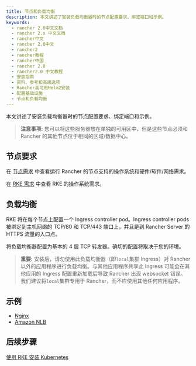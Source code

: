 ```yaml
---
title: 节点和负载均衡
description: 本文讲述了安装负载均衡器时的节点配置要求、绑定端口和示例。
keywords:
  - rancher 2.0中文文档
  - rancher 2.x 中文文档
  - rancher中文
  - rancher 2.0中文
  - rancher2
  - rancher教程
  - rancher中国
  - rancher 2.0
  - rancher2.0 中文教程
  - 安装指南
  - 资料、参考和高级选项
  - Rancher高可用Helm2安装
  - 配置基础设施
  - 节点和负载均衡
---
```


本文讲述了安装负载均衡器时的节点配置要求、绑定端口和示例。

> **注意事项:** 您可以将这些服务器放在单独的可用区中，但是这些节点必须和 Rancher 的其他节点位于相同的区域/数据中心。

## 节点要求

在 [节点需求](/docs/rancher2/installation/requirements/_index) 中查看运行 Rancher 的节点支持的操作系统和硬件/软件/网络需求。

在 [RKE 需求](/docs/rke/os/_index) 中查看 RKE 的操作系统需求。

## 负载均衡

RKE 将在每个节点上配置一个 Ingress controller pod。Ingress controller pods 被绑定到主机网络的 TCP/80 和 TCP/443 端口上，并且是到 Rancher Server 的 HTTPS 流量的入口点。

将负载均衡器配置为基本的 4 层 TCP 转发器。确切的配置将取决于您的环境。

> **重要:**
> 安装后，请勿使用此负载均衡器（即`local`集群 Ingress）对 Rancher 以外的应用程序进行负载均衡。与其他应用程序共享此 Ingress 可能会在其他应用的 Ingress 配置重新加载后导致 Rancher 出现 websocket 错误。我们建议将`local`集群专用于 Rancher，而不应使用其他任何应用程序。

## 示例

- [Nginx](/docs/rancher2/installation/options/helm2/create-nodes-lb/nginx/_index)
- [Amazon NLB](/docs/rancher2/installation/options/helm2/create-nodes-lb/nlb/_index)

## 后续步骤

[使用 RKE 安装 Kubernetes](/docs/rancher2/installation/options/helm2/kubernetes-rke/_index)
